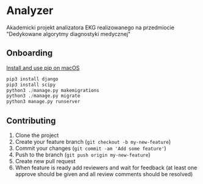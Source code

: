 # Analyzer
Akademicki projekt analizatora EKG realizowanego na przedmiocie "Dedykowane algorytmy diagnostyki medycznej"

## Onboarding
[Install and use pip on macOS ](https://gist.github.com/haircut/14705555d58432a5f01f9188006a04ed)
```python
pip3 install django  
pip3 install scipy
python3 ./manage.py makemigrations
python3 ./manage.py migrate
python3 manage.py runserver
```

## Contributing

1. Clone the project
2. Create your feature branch (`git checkout -b my-new-feature`)
3. Commit your changes (`git commit -am 'Add some feature'`)
4. Push to the branch (`git push origin my-new-feature`)
5. Create new pull request
6. When feature is ready add reviewers and wait for feedback (at least one
   approve should be given and all review comments should be resolved)
